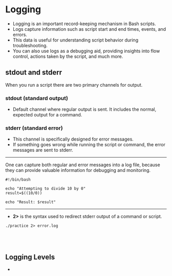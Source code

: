 # Logging
- Logging is an important record-keeping mechanism in Bash scripts.
- Logs capture information such as script start and end times, events, and errors.
- This data is useful for understanding script behavior during troubleshooting.
- You can also use logs as a debugging aid, providing insights into flow control, 
actions taken by the script, and much more.

## stdout and stderr
When you run a script there are two primary channels for output.

### stdout (standard output)
- Default channel where regular output is sent. It includes the normal, expected output for a command.

### stderr (standard error)
- This channel is specifically designed for error messages. 
- If something goes wrong while running the script or command, the error messages are sent to stderr.

***

One can capture both regular and error messages into a log file, because they can provide valuable information 
for debugging and monitoring.

```
#!/bin/bash

echo "Attempting to divide 10 by 0"
result=$((10/0))

echo "Result: $result"
```

***
- **2>** is the syntax used to redirect stderr output of a command or script.
```
./practice 2> error.log
```
<br>
<br>

## Logging Levels
-